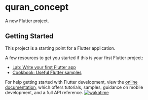 # quran_concept

A new Flutter project.

## Getting Started

This project is a starting point for a Flutter application.

A few resources to get you started if this is your first Flutter project:

- [Lab: Write your first Flutter app](https://docs.flutter.dev/get-started/codelab)
- [Cookbook: Useful Flutter samples](https://docs.flutter.dev/cookbook)

For help getting started with Flutter development, view the
[online documentation](https://docs.flutter.dev/), which offers tutorials,
samples, guidance on mobile development, and a full API reference.
<a href="https://wakatime.com/badge/user/018c9017-daf8-45c1-be71-8b16fd238022/project/018cb42b-2cb1-4a26-b291-7f680675f49b"><img src="https://wakatime.com/badge/user/018c9017-daf8-45c1-be71-8b16fd238022/project/018cb42b-2cb1-4a26-b291-7f680675f49b.svg" alt="wakatime"></a>
